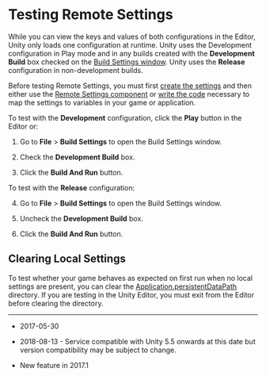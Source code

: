 # Testing Remote Settings

While you can view the keys and values of both configurations in the Editor, Unity only loads one configuration at runtime. Unity uses the Development configuration in Play mode and in any builds created with the __Development Build__ box checked on the [Build Settings window](BuildSettings). Unity uses the __Release__ configuration in non-development builds. 

Before testing Remote Settings, you must first [create the settings](UnityAnalyticsRemoteSettingsCreating) and then either use the [Remote Settings component](UnityAnalyticsRemoteSettingsComponent) or [write the code](UnityAnalyticsRemoteSettingsScripting) necessary to map the settings to variables in your game or application.

To test with the __Development__ configuration, click the __Play__ button in the Editor or:

1. Go to __File__ > __Build Settings__ to open the Build Settings window.

2. Check the __Development Build__ box.

3. Click the __Build And Run__ button.

To test with the __Release__ configuration:

4. Go to __File__ > __Build Settings__ to open the Build Settings window.

5. Uncheck the __Development Build__ box.

6. Click the __Build And Run__ button.

## Clearing Local Settings

To test whether your game behaves as expected on first run when no local settings are present, you can clear the [Application.persistentDataPath](ScriptRef:Application-persistentDataPath.html) directory. If you are testing in the Unity Editor, you must exit from the Editor before clearing the directory.

---

* <span class="page-edit">2017-05-30 <!-- include IncludeTextNewPageYesEdit --></span>

* <span class="page-edit">2018-08-13 - Service compatible with Unity 5.5 onwards at this date but version compatibility may be subject to change.</span>
 
* <span class="page-history">New feature in 2017.1</span> 
